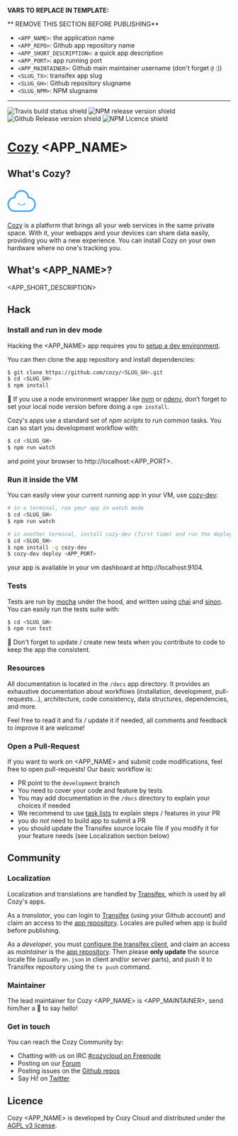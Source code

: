 **VARS TO REPLACE IN TEMPLATE:**

** REMOVE THIS SECTION BEFORE PUBLISHING**

- `<APP_NAME>`: the application name
- `<APP_REPO>`: Github app repository name
- `<APP_SHORT_DESCRIPTION>`: a quick app description
- `<APP_PORT>`: app running port
- `<APP_MAINTAINER>`: Github main maintainer username (don't forget `@` :))
- `<SLUG_TX>`: transifex app slug
- `<SLUG_GH>`: Github repository slugname
- `<SLUG_NPM>`: NPM slugname

---

![Travis build status shield](https://img.shields.io/travis/cozy/<APP_REPO>.svg)
![NPM release version shield](https://img.shields.io/npm/v/<SLUG_NPM>.svg)
![Github Release version shield](https://img.shields.io/github/release/cozy/<APP_REPO>.svg)
![NPM Licence shield](https://img.shields.io/npm/l/<SLUG_NPM>.svg)


[Cozy][cozy] <APP_NAME>
=======================


What's Cozy?
------------

<svg xmlns="http://www.w3.org/2000/svg" viewBox="0 0 64 64" width="64" height="64"><g fill="#33a6ff"><path d="M40.446 38.433c-1.07-.702-1.122-1.99-1.125-2.048-.006-.35-.29-.626-.64-.62-.347.01-.625.296-.618.644.003.046.02.65.308 1.364-3.806 3.628-9.784 3.633-13.598.022.295-.724.314-1.34.314-1.385.006-.347-.27-.635-.615-.644-.34-.01-.63.27-.643.62 0 .05-.05 1.345-1.123 2.047-.29.194-.373.587-.182.88.12.185.32.286.528.286.117 0 .236-.034.342-.104.275-.18.506-.387.7-.605 2.117 1.92 4.793 2.88 7.47 2.88 2.68 0 5.363-.964 7.485-2.892.195.222.427.433.71.62.105.068.226.102.344.102.205 0 .407-.103.528-.29.19-.293.108-.688-.182-.88z"/><path d="M64 39.46c0-8.897-6.79-16.227-15.424-17.006-.464-3.835-2.193-7.38-4.97-10.12-3.185-3.14-7.396-4.867-11.85-4.867-4.458 0-8.667 1.727-11.852 4.868-2.79 2.75-4.524 6.316-4.976 10.172-3.827.454-7.364 2.202-10.095 5.012C1.715 30.727 0 34.97 0 39.46c0 9.414 7.6 17.073 16.946 17.073h30.106C56.395 56.533 64 48.873 64 39.46zM47.242 53.332H16.757c-7.476 0-13.558-6.16-13.558-13.736 0-7.403 5.94-13.563 13.24-13.734.963-.022 1.736-.806 1.758-1.78.167-7.397 6.25-13.415 13.556-13.415 7.305 0 13.385 6.016 13.553 13.413.022.992.822 1.778 1.798 1.778h.138c7.475 0 13.557 6.163 13.557 13.737 0 7.575-6.082 13.737-13.558 13.737z"/></g></svg>

[Cozy][cozy] is a platform that brings all your web services in the same private space.  With it, your webapps and your devices can share data easily, providing you with a new experience. You can install Cozy on your own hardware where no one's tracking you.


What's <APP_NAME>?
------------------

<APP_SHORT_DESCRIPTION>


Hack
----

### Install and run in dev mode

Hacking the <APP_NAME> app requires you to [setup a dev environment][setup].

You can then clone the app repository and install dependencies:

```sh
$ git clone https://github.com/cozy/<SLUG_GH>.git
$ cd <SLUG_GH>
$ npm install
```

:pushpin: If you use a node environment wrapper like [nvm] or [ndenv], don't forget to set your local node version before doing a `npm install`.

Cozy's apps use a standard set of _npm scripts_ to run common tasks. You can so start you development workflow with:

```sh
$ cd <SLUG_GH>
$ npm run watch
```

and point your browser to http://localhost:<APP_PORT>.


### Run it inside the VM

You can easily view your current running app in your VM, use [cozy-dev]:

```sh
# in a terminal, run your app in watch mode
$ cd <SLUG_GH>
$ npm run watch
```

```sh
# in another terminal, install cozy-dev (first time) and run the deploy
$ cd <SLUG_GH>
$ npm install -g cozy-dev
$ cozy-dev deploy <APP_PORT>
```

your app is available in your vm dashboard at http://localhost:9104.


### Tests

Tests are run by [mocha] under the hood, and written using [chai] and [sinon]. You can easily run the tests suite with:

```sh
$ cd <SLUG_GH>
$ npm run test
```

:pushpin: Don't forget to update / create new tests when you contribute to code to keep the app the consistent.


### Resources

All documentation is located in the `/docs` app directory. It provides an exhaustive documentation about workflows (installation, development, pull-requests…), architecture, code consistency, data structures, dependencies, and more.

Feel free to read it and fix / update it if needed, all comments and feedback to improve it are welcome!


### Open a Pull-Request

If you want to work on <APP_NAME> and submit code modifications, feel free to open pull-requests! Our basic workflow is:

- PR point to the `development` branch
- You need to cover your code and feature by tests
- You may add documentation in the `/docs` directory to explain your choices if needed
- We recommend to use [task lists][checkbox] to explain steps / features in your PR
- you do _not_ need to build app to submit a PR
- you should update the Transifex source locale file if you modify it for your feature needs (see Localization section below)


Community
---------

### Localization

Localization and translations are handled by [Transifex][tx], which is used by all Cozy's apps.

As a _translator_, you can login to [Transifex][tx-signin] (using your Github account) and claim an access to the [app repository][tx-app]. Locales are pulled when app is build before publishing.

As a _developer_, you must [configure the transifex client][tx-client], and claim an access as _maintainer_ is the [app repository][tx-app]. Then please **only update** the source locale file (usually `en.json` in client and/or server parts), and push it to Transifex repository using the `tx push` command.


### Maintainer

The lead maintainer for Cozy <APP_NAME> is <APP_MAINTAINER>, send him/her a :beers: to say hello!


### Get in touch

You can reach the Cozy Community by:

- Chatting with us on IRC [#cozycloud on Freenode][freenode]
- Posting on our [Forum][forum]
- Posting issues on the [Github repos][github]
- Say Hi! on [Twitter][twitter]


Licence
-------

Cozy <APP_NAME> is developed by Cozy Cloud and distributed under the [AGPL v3 license][agpl-3.0].



[cozy]: https://cozy.io "Cozy Cloud"
[setup]: https://dev.cozy.io/#set-up-the-development-environment "Cozy dev docs: Set up the Development Environment"
[agpl-3.0]: https://www.gnu.org/licenses/agpl-3.0.html
[tx]: https://www.transifex.com/cozy/
[tx-signin]: https://www.transifex.com/signin/
[tx-app]: https://www.transifex.com/cozy/<SLUG_TX>/dashboard/
[tx-client]: http://docs.transifex.com/client/
[freenode]: http://webchat.freenode.net/?randomnick=1&channels=%23cozycloud&uio=d4
[forum]: https://forum.cozy.io/
[github]: https://github.com/cozy/
[twitter]: https://twitter.com/mycozycloud
[nvm]: https://github.com/creationix/nvm
[ndenv]: https://github.com/riywo/ndenv
[cozy-dev]: https://github.com/cozy/cozy-dev/
[mocha]: https://mochajs.org/
[chai]: http://chaijs.com/
[sinon]: http://sinonjs.org/
[checkbox]: https://help.github.com/articles/basic-writing-and-formatting-syntax/#task-lists
